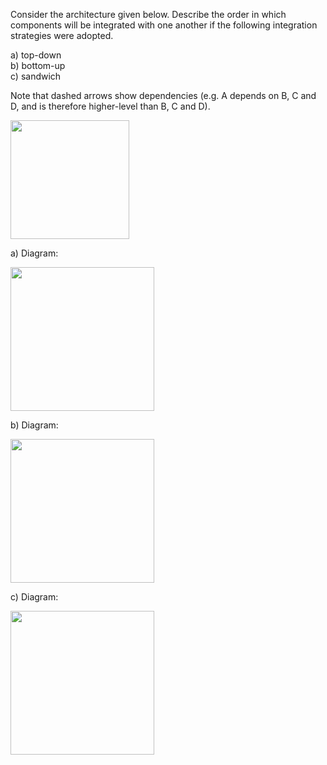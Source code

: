 <panel header="{{ icon_Q_A }} Integration order">
<question has-input="false">

Consider the architecture given below. Describe the order in which components will be integrated with one another if the following integration strategies were adopted.

a)	top-down<br>
b)	bottom-up<br>
c)	sandwich

Note that dashed arrows show dependencies (e.g. A depends on B, C and D, and is therefore higher-level than B, C and D).

<img src="{{baseUrl}}/integration/approaches/topDownVsBottomUp/images/abc.png" height="190" />
<p/>

<div slot="answer">

a) Diagram:

<img src="{{baseUrl}}/integration/approaches/topDownVsBottomUp/images/aAnswer.png" height="230" />
<p/>

b) Diagram:

<img src="{{baseUrl}}/integration/approaches/topDownVsBottomUp/images/bAnswer.png" height="230" />
<p/>

c) Diagram:

<img src="{{baseUrl}}/integration/approaches/topDownVsBottomUp/images/cAnswer.png" height="230" />
<p/>

</div>
</question>
</panel>
